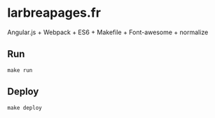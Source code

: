 larbreapages.fr
===

Angular.js + Webpack + ES6 + Makefile + Font-awesome + normalize

Run
---

`make run`

Deploy
---

`make deploy`
